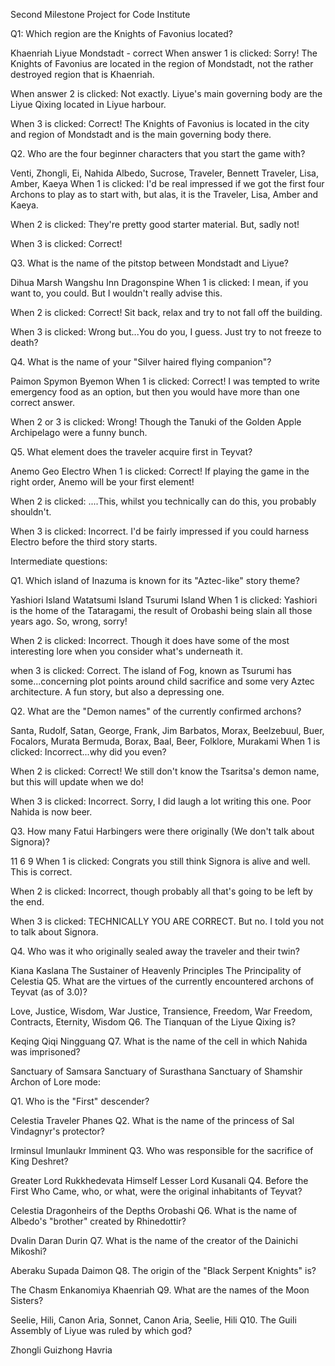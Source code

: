 Second Milestone Project for Code Institute

 Q1: Which region are the Knights of Favonius located?

Khaenriah
Liyue
Mondstadt - correct
When answer 1 is clicked: Sorry! The Knights of Favonius are located in the region of Mondstadt, not the rather destroyed region that is Khaenriah.

When answer 2 is clicked: Not exactly. Liyue's main governing body are the Liyue Qixing located in Liyue harbour.

When 3 is clicked: Correct! The Knights of Favonius is located in the city and region of Mondstadt and is the main governing body there.

Q2. Who are the four beginner characters that you start the game with?

Venti, Zhongli, Ei, Nahida
Albedo, Sucrose, Traveler, Bennett
Traveler, Lisa, Amber, Kaeya
When 1 is clicked: I'd be real impressed if we got the first four Archons to play as to start with, but alas, it is the Traveler, Lisa, Amber and Kaeya.

When 2 is clicked: They're pretty good starter material. But, sadly not!

When 3 is clicked: Correct!

Q3. What is the name of the pitstop between Mondstadt and Liyue?

Dihua Marsh
Wangshu Inn
Dragonspine
When 1 is clicked: I mean, if you want to, you could. But I wouldn't really advise this.

When 2 is clicked: Correct! Sit back, relax and try to not fall off the building.

When 3 is clicked: Wrong but...You do you, I guess. Just try to not freeze to death?

Q4. What is the name of your "Silver haired flying companion"?

Paimon
Spymon
Byemon
When 1 is clicked: Correct! I was tempted to write emergency food as an option, but then you would have more than one correct answer.

When 2 or 3 is clicked: Wrong! Though the Tanuki of the Golden Apple Archipelago were a funny bunch.

Q5. What element does the traveler acquire first in Teyvat?

Anemo
Geo
Electro
When 1 is clicked: Correct! If playing the game in the right order, Anemo will be your first element!

When 2 is clicked: ....This, whilst you technically can do this, you probably shouldn't.

When 3 is clicked: Incorrect. I'd be fairly impressed if you could harness Electro before the third story starts.

Intermediate questions:

Q1. Which island of Inazuma is known for its "Aztec-like" story theme?

Yashiori Island
Watatsumi Island
Tsurumi Island
When 1 is clicked: Yashiori is the home of the Tataragami, the result of Orobashi being slain all those years ago. So, wrong, sorry!

When 2 is clicked: Incorrect. Though it does have some of the most interesting lore when you consider what's underneath it.

when 3 is clicked: Correct. The island of Fog, known as Tsurumi has some...concerning plot points around child sacrifice and some very Aztec architecture. A fun story, but also a depressing one.

Q2. What are the "Demon names" of the currently confirmed archons?

Santa, Rudolf, Satan, George, Frank, Jim
Barbatos, Morax, Beelzebuul, Buer, Focalors, Murata
Bermuda, Borax, Baal, Beer, Folklore, Murakami
When 1 is clicked: Incorrect...why did you even?

When 2 is clicked: Correct! We still don't know the Tsaritsa's demon name, but this will update when we do!

When 3 is clicked: Incorrect. Sorry, I did laugh a lot writing this one. Poor Nahida is now beer.

Q3. How many Fatui Harbingers were there originally (We don't talk about Signora)?

11
6
9
When 1 is clicked: Congrats you still think Signora is alive and well. This is correct.

When 2 is clicked: Incorrect, though probably all that's going to be left by the end.

When 3 is clicked: TECHNICALLY YOU ARE CORRECT. But no. I told you not to talk about Signora.

Q4. Who was it who originally sealed away the traveler and their twin?

Kiana Kaslana
The Sustainer of Heavenly Principles
The Principality of Celestia
Q5. What are the virtues of the currently encountered archons of Teyvat (as of 3.0)?

Love, Justice, Wisdom, War
Justice, Transience, Freedom, War
Freedom, Contracts, Eternity, Wisdom
Q6. The Tianquan of the Liyue Qixing is?

Keqing
Qiqi
Ningguang
Q7. What is the name of the cell in which Nahida was imprisoned?

Sanctuary of Samsara
Sanctuary of Surasthana
Sanctuary of Shamshir
Archon of Lore mode:

Q1. Who is the "First" descender?

Celestia
Traveler
Phanes
Q2. What is the name of the princess of Sal Vindagnyr's protector?

Irminsul
Imunlaukr
Imminent
Q3. Who was responsible for the sacrifice of King Deshret?

Greater Lord Rukkhedevata
Himself
Lesser Lord Kusanali
Q4. Before the First Who Came, who, or what, were the original inhabitants of Teyvat?

Celestia
Dragonheirs of the Depths
Orobashi
Q6. What is the name of Albedo's "brother" created by Rhinedottir?

Dvalin
Daran
Durin
Q7. What is the name of the creator of the Dainichi Mikoshi?

Aberaku
Supada
Daimon
Q8. The origin of the "Black Serpent Knights" is?

The Chasm
Enkanomiya
Khaenriah
Q9. What are the names of the Moon Sisters?

Seelie, Hili, Canon
Aria, Sonnet, Canon
Aria, Seelie, Hili
Q10. The Guili Assembly of Liyue was ruled by which god?

Zhongli
Guizhong
Havria